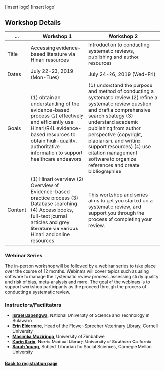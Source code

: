 [insert logo] [insert logo] 

## **Workshop Details**

 ...| Workshop 1 | Workshop 2
 ---------------|-----------------|-------|
 Title | Accessing evidence-based literature via Hinari resources                 | Introduction to conducting systematic reviews, publishing and author resources
 Dates| July 22-23, 2019 (Mon-Tues) | July 24-26, 2019 (Wed-Fri)
 Goals|  (1) obtain an understanding of the evidence-based process (2) effectively and efficiently use Hinari/R4L evidence-based resources to obtain high-quality, authoritative information to support healthcare endeavors | (1) understand the purpose and method of conducting a systematic review (2) refine a systematic review question and draft a comprehensive search strategy (3) understand academic publishing from author perspective (copyright, plagiarism, and writing support resources) (4) use citation management software to organize references and create bibliographies
Content| (1) Hinari overview (2) Overview of Evidence-based practice process (3) Database searching (4) Access books, full-text journal articles and grey literature via various Hinari and online resources | This workshop and series aims to get you started on a systematic review, and support you through the process of completing your review. 

### **Webinar Series**

The in-person workshop will be followed by a webinar series to take place over the course of 12 months. Webinars will cover topics such as using software to manage the systematic review process, assessing study quality and risk of bias, meta-analysis and more. The goal of the webinars is to support workshop participants as the proceed through the process of conducting a systematic review.

### **Instructors/Facilitators**
* **[Israel Dabengwa](https://zw.linkedin.com/in/israel-dabengwa-89632936)**, National University of Science and Technology in Bulawayo 
* **[Erin Eldermire]( https://orcid.org/0000-0001-5846-4041)**, Head of the Flower-Sprecher Veterinary Library, Cornell University 
* **[Masimba Muziringa](https://zw.linkedin.com/in/masimba-muziringa-39469835)**, University of Zimbabwe 
* **[Karin Saric](https://nml.usc.edu/people/karin-saric/)**, Norris Medical Library, University of Southern California 
* **[Sarah Young](https://www.library.cmu.edu/about/people/sarah-young)**, Subject Librarian for Social Sciences, Carnegie Mellon University

#### [Back to registration page](https://rootsandberries.github.io/UZim_SRWorkshop/)